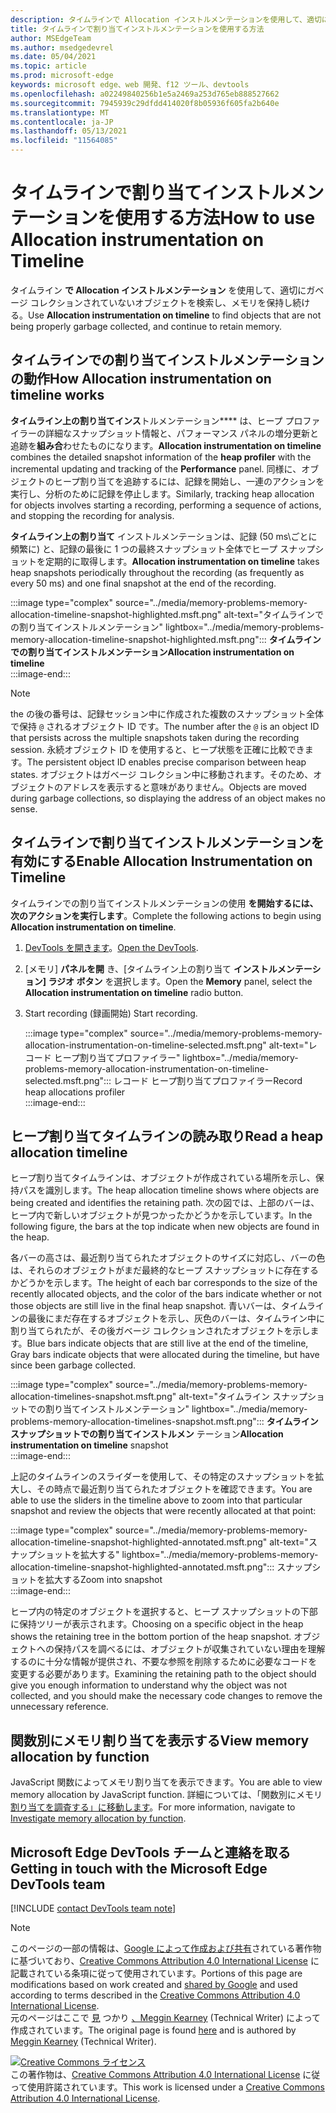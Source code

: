 ```yaml
---
description: タイムラインで Allocation インストルメンテーションを使用して、適切にガベージ コレクションされていないオブジェクトを検索し、メモリを保持し続ける。
title: タイムラインで割り当てインストルメンテーションを使用する方法
author: MSEdgeTeam
ms.author: msedgedevrel
ms.date: 05/04/2021
ms.topic: article
ms.prod: microsoft-edge
keywords: microsoft edge、web 開発、f12 ツール、devtools
ms.openlocfilehash: a02249840256b1e5a2469a253d765eb888527662
ms.sourcegitcommit: 7945939c29dfdd414020f8b05936f605fa2b640e
ms.translationtype: MT
ms.contentlocale: ja-JP
ms.lasthandoff: 05/13/2021
ms.locfileid: "11564085"
---
```

<!-- Copyright Meggin Kearney 

   Licensed under the Apache License, Version 2.0 (the "License");
   you may not use this file except in compliance with the License.
   You may obtain a copy of the License at

       https://www.apache.org/licenses/LICENSE-2.0

   Unless required by applicable law or agreed to in writing, software
   distributed under the License is distributed on an "AS IS" BASIS,
   WITHOUT WARRANTIES OR CONDITIONS OF ANY KIND, either express or implied.
   See the License for the specific language governing permissions and
   limitations under the License. -->
# <a name="how-to-use-allocation-instrumentation-on-timeline"></a><span data-ttu-id="d355d-104">タイムラインで割り当てインストルメンテーションを使用する方法</span><span class="sxs-lookup"><span data-stu-id="d355d-104">How to use Allocation instrumentation on Timeline</span></span>  

<span data-ttu-id="d355d-105">タイムライン **で Allocation インストルメンテーション** を使用して、適切にガベージ コレクションされていないオブジェクトを検索し、メモリを保持し続ける。</span><span class="sxs-lookup"><span data-stu-id="d355d-105">Use **Allocation instrumentation on timeline** to find objects that are not being properly garbage collected, and continue to retain memory.</span></span>  

## <a name="how-allocation-instrumentation-on-timeline-works"></a><span data-ttu-id="d355d-106">タイムラインでの割り当てインストルメンテーションの動作</span><span class="sxs-lookup"><span data-stu-id="d355d-106">How Allocation instrumentation on timeline works</span></span>  

<span data-ttu-id="d355d-107">**タイムライン上の割り当てインス**トルメンテーション\*\*\*\* は、ヒープ プロファイラーの詳細なスナップショット情報と、パフォーマンス パネルの増分更新と追跡を**組み合**わせたものになります。</span><span class="sxs-lookup"><span data-stu-id="d355d-107">**Allocation instrumentation on timeline** combines the detailed snapshot information of the **heap profiler** with the incremental updating and tracking of the **Performance** panel.</span></span>  <span data-ttu-id="d355d-108">同様に、オブジェクトのヒープ割り当てを追跡するには、記録を開始し、一連のアクションを実行し、分析のために記録を停止します。</span><span class="sxs-lookup"><span data-stu-id="d355d-108">Similarly, tracking heap allocation for objects involves starting a recording, performing a sequence of actions, and stopping the recording for analysis.</span></span>  

<!--todo: add profile memory problems (heap profiler) section when available  -->  
<!--todo: add profile evaluate performance (Performance panel) section when available  -->  

<span data-ttu-id="d355d-109">**タイムライン上の割り当て** インストルメンテーションは、記録 \(50 ms\ごとに頻繁に) と、記録の最後に 1 つの最終スナップショット全体でヒープ スナップショットを定期的に取得します。</span><span class="sxs-lookup"><span data-stu-id="d355d-109">**Allocation instrumentation on timeline** takes heap snapshots periodically throughout the recording \(as frequently as every 50 ms\) and one final snapshot at the end of the recording.</span></span>  

:::image type="complex" source="../media/memory-problems-memory-allocation-timeline-snapshot-highlighted.msft.png" alt-text="タイムラインでの割り当てインストルメンテーション" lightbox="../media/memory-problems-memory-allocation-timeline-snapshot-highlighted.msft.png":::
   **<span data-ttu-id="d355d-111">タイムラインでの割り当てインストルメンテーション</span><span class="sxs-lookup"><span data-stu-id="d355d-111">Allocation instrumentation on timeline</span></span>**  
:::image-end:::  

> [!NOTE]
> <span data-ttu-id="d355d-112">the の後の番号は、記録セッション中に作成された複数のスナップショット全体で保持 `@` されるオブジェクト ID です。</span><span class="sxs-lookup"><span data-stu-id="d355d-112">The number after the `@` is an object ID that persists across the multiple snapshots taken during the recording session.</span></span>  <span data-ttu-id="d355d-113">永続オブジェクト ID を使用すると、ヒープ状態を正確に比較できます。</span><span class="sxs-lookup"><span data-stu-id="d355d-113">The persistent object ID enables precise comparison between heap states.</span></span>  <span data-ttu-id="d355d-114">オブジェクトはガベージ コレクション中に移動されます。そのため、オブジェクトのアドレスを表示すると意味がありません。</span><span class="sxs-lookup"><span data-stu-id="d355d-114">Objects are moved during garbage collections, so displaying the address of an object makes no sense.</span></span>  

## <a name="enable-allocation-instrumentation-on-timeline"></a><span data-ttu-id="d355d-115">タイムラインで割り当てインストルメンテーションを有効にする</span><span class="sxs-lookup"><span data-stu-id="d355d-115">Enable Allocation Instrumentation on Timeline</span></span>  

<span data-ttu-id="d355d-116">タイムラインでの割り当てインストルメンテーションの使用 **を開始するには、次のアクションを実行します**。</span><span class="sxs-lookup"><span data-stu-id="d355d-116">Complete the following actions to begin using **Allocation instrumentation on timeline**.</span></span>  

1.  <span data-ttu-id="d355d-117">[DevTools を開きます][DevtoolsOpenIndex]。</span><span class="sxs-lookup"><span data-stu-id="d355d-117">[Open the DevTools][DevtoolsOpenIndex].</span></span>  
1.  <span data-ttu-id="d355d-118">[メモリ] **パネルを開** き、[タイムライン上の割り当て **インストルメンテーション] ラジオ ボタン** を選択します。</span><span class="sxs-lookup"><span data-stu-id="d355d-118">Open the **Memory** panel, select the **Allocation instrumentation on timeline** radio button.</span></span>  
1.  <span data-ttu-id="d355d-119">Start recording (録画開始) </span><span class="sxs-lookup"><span data-stu-id="d355d-119">Start recording.</span></span>  
    
    :::image type="complex" source="../media/memory-problems-memory-allocation-instrumentation-on-timeline-selected.msft.png" alt-text="レコード ヒープ割り当てプロファイラー" lightbox="../media/memory-problems-memory-allocation-instrumentation-on-timeline-selected.msft.png":::
       <span data-ttu-id="d355d-121">レコード ヒープ割り当てプロファイラー</span><span class="sxs-lookup"><span data-stu-id="d355d-121">Record heap allocations profiler</span></span>  
    :::image-end:::  
    
## <a name="read-a-heap-allocation-timeline"></a><span data-ttu-id="d355d-122">ヒープ割り当てタイムラインの読み取り</span><span class="sxs-lookup"><span data-stu-id="d355d-122">Read a heap allocation timeline</span></span>  

<span data-ttu-id="d355d-123">ヒープ割り当てタイムラインは、オブジェクトが作成されている場所を示し、保持パスを識別します。</span><span class="sxs-lookup"><span data-stu-id="d355d-123">The heap allocation timeline shows where objects are being created and identifies the retaining path.</span></span>  <span data-ttu-id="d355d-124">次の図では、上部のバーは、ヒープ内で新しいオブジェクトが見つかったかどうかを示しています。</span><span class="sxs-lookup"><span data-stu-id="d355d-124">In the following figure, the bars at the top indicate when new objects are found in the heap.</span></span>  

<span data-ttu-id="d355d-125">各バーの高さは、最近割り当てられたオブジェクトのサイズに対応し、バーの色は、それらのオブジェクトがまだ最終的なヒープ スナップショットに存在するかどうかを示します。</span><span class="sxs-lookup"><span data-stu-id="d355d-125">The height of each bar corresponds to the size of the recently allocated objects, and the color of the bars indicate whether or not those objects are still live in the final heap snapshot.</span></span>  <span data-ttu-id="d355d-126">青いバーは、タイムラインの最後にまだ存在するオブジェクトを示し、灰色のバーは、タイムライン中に割り当てられたが、その後ガベージ コレクションされたオブジェクトを示します。</span><span class="sxs-lookup"><span data-stu-id="d355d-126">Blue bars indicate objects that are still live at the end of the timeline, Gray bars indicate objects that were allocated during the timeline, but have since been garbage collected.</span></span>  

:::image type="complex" source="../media/memory-problems-memory-allocation-timelines-snapshot.msft.png" alt-text="タイムライン スナップショットでの割り当てインストルメンテーション" lightbox="../media/memory-problems-memory-allocation-timelines-snapshot.msft.png":::
   <span data-ttu-id="d355d-128">**タイムライン スナップショットでの割り当てインストルメン** テーション</span><span class="sxs-lookup"><span data-stu-id="d355d-128">**Allocation instrumentation on timeline** snapshot</span></span>  
:::image-end:::  

<!--In the following figure, an action was performed 3 times.  The sample program caches five objects, so the last five blue bars are expected.  But the left-most blue bar indicates a potential problem.  -->  
<!--todo: redo figure 4 with multiple choose actions  -->  

<span data-ttu-id="d355d-129">上記のタイムラインのスライダーを使用して、その特定のスナップショットを拡大し、その時点で最近割り当てられたオブジェクトを確認できます。</span><span class="sxs-lookup"><span data-stu-id="d355d-129">You are able to use the sliders in the timeline above to zoom into that particular snapshot and review the objects that were recently allocated at that point:</span></span>  

:::image type="complex" source="../media/memory-problems-memory-allocation-timeline-snapshot-highlighted-annotated.msft.png" alt-text="スナップショットを拡大する" lightbox="../media/memory-problems-memory-allocation-timeline-snapshot-highlighted-annotated.msft.png":::
   <span data-ttu-id="d355d-131">スナップショットを拡大する</span><span class="sxs-lookup"><span data-stu-id="d355d-131">Zoom into snapshot</span></span>  
:::image-end:::  

<span data-ttu-id="d355d-132">ヒープ内の特定のオブジェクトを選択すると、ヒープ スナップショットの下部に保持ツリーが表示されます。</span><span class="sxs-lookup"><span data-stu-id="d355d-132">Choosing on a specific object in the heap shows the retaining tree in the bottom portion of the heap snapshot.</span></span>  <span data-ttu-id="d355d-133">オブジェクトへの保持パスを調べるには、オブジェクトが収集されていない理由を理解するのに十分な情報が提供され、不要な参照を削除するために必要なコードを変更する必要があります。</span><span class="sxs-lookup"><span data-stu-id="d355d-133">Examining the retaining path to the object should give you enough information to understand why the object was not collected, and you should make the necessary code changes to remove the unnecessary reference.</span></span>  

## <a name="view-memory-allocation-by-function"></a><span data-ttu-id="d355d-134">関数別にメモリ割り当てを表示する</span><span class="sxs-lookup"><span data-stu-id="d355d-134">View memory allocation by function</span></span>  

<span data-ttu-id="d355d-135">JavaScript 関数によってメモリ割り当てを表示できます。</span><span class="sxs-lookup"><span data-stu-id="d355d-135">You are able to view memory allocation by JavaScript function.</span></span>  <span data-ttu-id="d355d-136">詳細については、「関数別にメモリ [割り当てを調査する」に移動します][DevtoolsMemoryProblemsIndexInvestigateMemoryAllocationFunction]。</span><span class="sxs-lookup"><span data-stu-id="d355d-136">For more information, navigate to [Investigate memory allocation by function][DevtoolsMemoryProblemsIndexInvestigateMemoryAllocationFunction].</span></span>  

## <a name="getting-in-touch-with-the-microsoft-edge-devtools-team"></a><span data-ttu-id="d355d-137">Microsoft Edge DevTools チームと連絡を取る</span><span class="sxs-lookup"><span data-stu-id="d355d-137">Getting in touch with the Microsoft Edge DevTools team</span></span>  

[!INCLUDE [contact DevTools team note](../includes/contact-devtools-team-note.md)]  

<!-- links -->  

[DevToolsOpenIndex]: ../open/index.md "Open Microsoft Edge (Chromium) DevTools |Microsoft Docs"
[DevtoolsMemoryProblemsIndexInvestigateMemoryAllocationFunction]: ./index.md#investigate-memory-allocation-by-function "関数別にメモリ割り当てを調査する - Fix Memory problems |Microsoft Docs"  

<!--[HeapProfiler]: ./heap-snapshots.md "How to Record Heap Snapshots"  -->  
<!--[PerformancePanel]: ../profile/evaluate-performance/timeline-tool ""  -->  

[MicrosoftEdgeChannel]: https://www.microsoftedgeinsider.com/download "アプリ チャネルMicrosoft Edgeする"  

> [!NOTE]
> <span data-ttu-id="d355d-141">このページの一部の情報は、[Google によって作成および共有][GoogleSitePolicies]されている著作物に基づいており、[Creative Commons Attribution 4.0 International License][CCA4IL] に記載されている条項に従って使用されています。</span><span class="sxs-lookup"><span data-stu-id="d355d-141">Portions of this page are modifications based on work created and [shared by Google][GoogleSitePolicies] and used according to terms described in the [Creative Commons Attribution 4.0 International License][CCA4IL].</span></span>  
> <span data-ttu-id="d355d-142">元のページはここで [見](https://developers.google.com/web/tools/chrome-devtools/memory-problems/allocation-profiler) つかり [、Meggin Kearney][MegginKearney] \(Technical Writer\) によって作成されています。</span><span class="sxs-lookup"><span data-stu-id="d355d-142">The original page is found [here](https://developers.google.com/web/tools/chrome-devtools/memory-problems/allocation-profiler) and is authored by [Meggin Kearney][MegginKearney] \(Technical Writer\).</span></span>  

[![Creative Commons ライセンス][CCby4Image]][CCA4IL]  
<span data-ttu-id="d355d-144">この著作物は、[Creative Commons Attribution 4.0 International License][CCA4IL] に従って使用許諾されています。</span><span class="sxs-lookup"><span data-stu-id="d355d-144">This work is licensed under a [Creative Commons Attribution 4.0 International License][CCA4IL].</span></span>  

[CCA4IL]: https://creativecommons.org/licenses/by/4.0  
[CCby4Image]: https://i.creativecommons.org/l/by/4.0/88x31.png  
[GoogleSitePolicies]: https://developers.google.com/terms/site-policies  
[KayceBasques]: https://developers.google.com/web/resources/contributors#kayce-basques  
[MegginKearney]: https://developers.google.com/web/resources/contributors#meggin-kearney  
